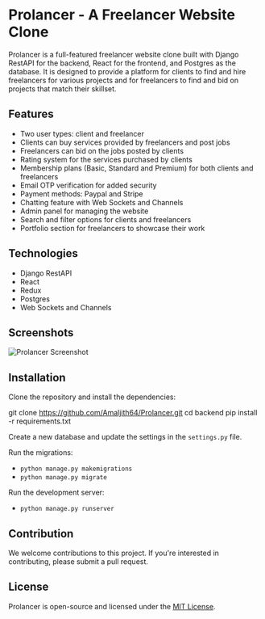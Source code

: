 # Prolancer - A Freelancer Website Clone

Prolancer is a full-featured freelancer website clone built with Django RestAPI for the backend, React for the frontend, and Postgres as the database. It is designed to provide a platform for clients to find and hire freelancers for various projects and for freelancers to find and bid on projects that match their skillset.

## Features
- Two user types: client and freelancer
- Clients can buy services provided by freelancers and post jobs
- Freelancers can bid on the jobs posted by clients
- Rating system for the services purchased by clients
- Membership plans (Basic, Standard and Premium) for both clients and freelancers
- Email OTP verification for added security
- Payment methods: Paypal and Stripe
- Chatting feature with Web Sockets and Channels
- Admin panel for managing the website
- Search and filter options for clients and freelancers
- Portfolio section for freelancers to showcase their work

## Technologies
- Django RestAPI
- React
- Redux
- Postgres
- Web Sockets and Channels

## Screenshots


![Prolancer Screenshot](https://amaljith64.github.io/Amaljithportfolio/assets/img/Project%202.png)


## Installation

Clone the repository and install the dependencies:

git clone https://github.com/Amaljith64/Prolancer.git
cd backend
pip install -r requirements.txt


Create a new database and update the settings in the `settings.py` file.

Run the migrations:
- `python manage.py makemigrations`
- `python manage.py migrate`


Run the development server:
- `python manage.py runserver`


## Contribution

We welcome contributions to this project. If you're interested in contributing, please submit a pull request.

## License

Prolancer is open-source and licensed under the [MIT License](LICENSE).








